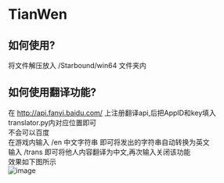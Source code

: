 # TianWen

## 如何使用?
  将文件解压放入 /Starbound/win64 文件夹内
## 如何使用翻译功能?
  在 http://api.fanyi.baidu.com/ 上注册翻译api,后把AppID和key填入translator.py内对应位置即可<br>
  不会可以百度<br>
  在游戏内输入 /en 中文字符串 即可将发出的字符串自动转换为英文<br>
  输入 /trans 即可将他人内容翻译为中文,再次输入关闭该功能<br>
  效果如下图所示<br>
  ![image](https://user-images.githubusercontent.com/126032058/222759570-3f9466ec-2dc1-469f-a53d-d177fbc5dcbe.png)<br>

